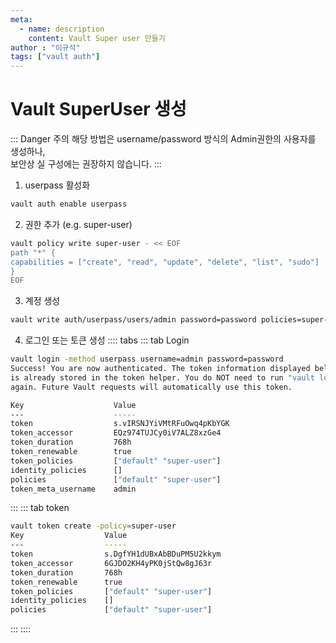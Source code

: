 ```yaml
---
meta:
  - name: description
    content: Vault Super user 만들기
author : "이규석"
tags: ["vault auth"]
---
```


# Vault SuperUser 생성
::: Danger 주의
해당 방법은 username/password 방식의 Admin권한의 사용자를 생성하나,  
보안상 실 구성에는 권장하지 않습니다.
:::

1. userpass 활성화
```bash
vault auth enable userpass
```

2. 권한 추가 (e.g. super-user)
```bash
vault policy write super-user - << EOF
path "*" {
capabilities = ["create", "read", "update", "delete", "list", "sudo"]
}
EOF
```

3. 계정 생성
```bash
vault write auth/userpass/users/admin password=password policies=super-user
```

4. 로그인 또는 토큰 생성
:::: tabs
::: tab Login
```bash
vault login -method userpass username=admin password=password
Success! You are now authenticated. The token information displayed below
is already stored in the token helper. You do NOT need to run "vault login"
again. Future Vault requests will automatically use this token.

Key                    Value
---                    -----
token                  s.vIRSNJYiVMtRFuOwq4pKbYGK
token_accessor         EQz974TUJCy0iV7ALZ8xzGe4
token_duration         768h
token_renewable        true
token_policies         ["default" "super-user"]
identity_policies      []
policies               ["default" "super-user"]
token_meta_username    admin
```
:::
::: tab token
```bash
vault token create -policy=super-user
Key                  Value
---                  -----
token                s.DgfYH1dUBxAbBDuPM5U2kkym
token_accessor       6GJDO2KH4yPK0jStQw8gJ63r
token_duration       768h
token_renewable      true
token_policies       ["default" "super-user"]
identity_policies    []
policies             ["default" "super-user"]
```
:::
::::
